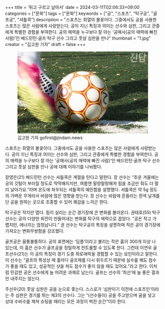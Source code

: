 +++
title = '튀고 구르고 날아서'
date = 2024-03-11T02:06:33+09:00
categories = ["문화"]
tags = ["문화"]
keywords = ["공", "스포츠", "탁구공", "골프공", "셔틀콕"]
description = "스포츠는 희열의 불꽃이다. 그중에서도 공을 사용한 스포츠는 많은 사람에게 사랑받는다. 공이 지닌 특징과 의미는 선수와 심판, 그리고 관중에게 특별한 경험을 부여한다. 공의 매력을 누구보다 잘 아는 ‘공매사(공의 매력에 빠진 사람)’인 배드민턴·골프·탁구 선수 그리고 풋살 심판을 만나"
thumbnail = "1.jpg"
creator = "김고원 기자"
draft = false
+++

<figure>
  <img src="1.jpg" alt="no image" />
  <figcaption>김고원 기자 gofirst@jindam.news</figcaption>
</figure>


스포츠는 희열의 불꽃이다. 그중에서도 공을 사용한 스포츠는 많은 사람에게 사랑받는다. 공이 지닌 특징과 의미는 선수와 심판, 그리고 관중에게 특별한 경험을 부여한다. 공의 매력을 누구보다 잘 아는 ‘공매사(공의 매력에 빠진 사람)’인 배드민턴·골프·탁구 선수 그리고 풋살 심판을 만나 공에 대해 이야기를 나눠봤다.

장영은(21) 배드민턴 선수는 셔틀콕은 계절을 탄다고 말한다. 장 선수는 “추운 겨울에는 공의 깃털이 부러질 정도로 딱딱해지지만, 여름엔 말랑말랑해져 힘을 조금만 줘도 더 멀리 날아가요.”라며 온도에 좌우되는 셔틀콕의 예민함을 설명했다. 셔틀콕은 약 5g 정도의 가벼운 무게라서 바람에 많은 영향을 받는다. 장 선수는 바람에 흔들리는 흰색 날개를 단 공을 원하는 곳으로 조종할 수 있어 쾌감을 느끼곤 한다.

탁구공은 작지만 맵다. 힘이 실리는 순간 경기장에 큰 변화를 불러온다. 권태호(55) 탁구 선수는 공의 다양한 회전이 만들어내는 변화를 탁구의 매력으로 꼽았다. “공은 작고 가볍지만, 에너지는 엄청납니다.” 권 선수는 탁구공의 특징을 설명하며 작은 공이 경기장에 가져오는 변화무쌍함을 강조했다.

골프공은 울퉁불퉁하다. 공의 표면에는 ‘딤플’이라고 불리는 작은 홈이 300개 이상 나 있는데, 이 홈은 선수가 골프공을 정밀하게 컨트롤할 수 있도록 한다. 그런데 이연우 골프선수(21)는 이 공의 특징이 경기 도중 희로애락을 경험할 수 있는 요인이라고 말한다. 이 선수는 “골프의 특성상 매 홀마다 골프채를 다시 휘두르기 때문에 실수를 해도 점수가 좋을 때도 있고, 성공적인 샷을 쳐도 점수가 좋지 않을 때도 있어요.”라고 한다. 이처럼 민감한 공은 선수에게 늘 어려운 과제로 남는다. 골프는 선수의 ‘최선’에 늘 좋은 결과만 내주지는 않는다.

주선우(20) 풋살 심판은 공을 눈으로 좇는다. 스스로가 ‘심판이기 이전에 스포츠인’이라는 주 심판은 경기를 뛰는 제3의 선수다. 그는 “(선수들이) 공을 주고받으며 골을 넣고 상대 수비수를 제쳐 슈팅을 때리는 모든 과정이 벅찬 순간”이라 한다.


